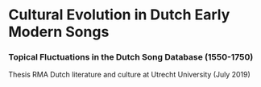 # Cultural Evolution in Dutch Early Modern Songs
### Topical Fluctuations in the Dutch Song Database (1550-1750)

Thesis RMA Dutch literature and culture at Utrecht University (July 2019)
